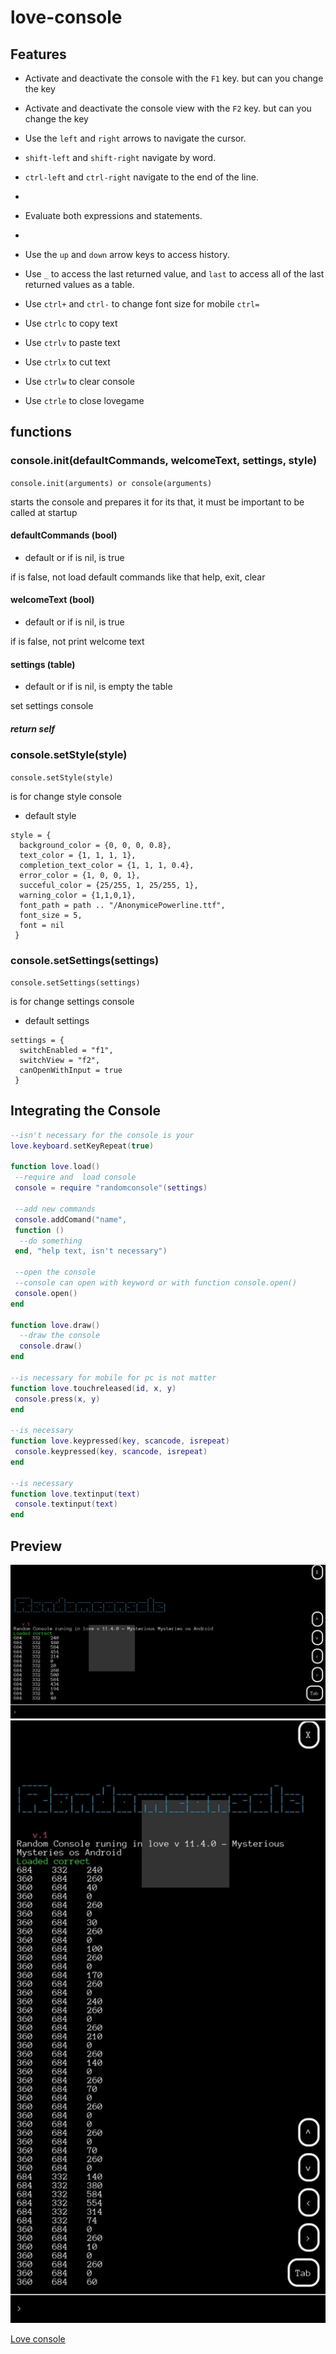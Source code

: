 # love-console



## Features
- Activate and deactivate the console with the `F1` key. but can you change the key
- Activate and deactivate the console view with the `F2` key. but can you change the key

- Use the `left` and `right` arrows to navigate the cursor.
- `shift-left` and `shift-right` navigate by word.
- `ctrl-left` and `ctrl-right` navigate to the end of the line.
- 
- Evaluate both expressions and statements.
- 
- Use the `up` and `down` arrow keys to access history.
- Use `_` to access the last returned value, and `last` to access all of the last returned values as a table.
- Use `ctrl+` and `ctrl-` to change font size for mobile `ctrl=`
- Use `ctrlc` to copy text
- Use `ctrlv` to paste text
- Use `ctrlx` to cut text
- Use `ctrlw` to clear console
- Use `ctrle` to close lovegame

## functions

### console.init(defaultCommands, welcomeText, settings, style)
`console.init(arguments) or console(arguments)`

starts the console and prepares it for its that, it must be important to be called at startup

#### defaultCommands (bool)
- default or if is nil, is true

if is false, not load default commands like that help, exit, clear

#### welcomeText (bool)
- default or if is nil, is true

if is false, not print welcome text

#### settings (table)
- default or if is nil, is empty the table

set settings console

##### return self


### console.setStyle(style)
`console.setStyle(style)`

is for change style console


- default style
```
style = {
  background_color = {0, 0, 0, 0.8},
  text_color = {1, 1, 1, 1},
  completion_text_color = {1, 1, 1, 0.4},
  error_color = {1, 0, 0, 1},
  succeful_color = {25/255, 1, 25/255, 1},
  warning_color = {1,1,0,1},
  font_path = path .. "/AnonymicePowerline.ttf",
  font_size = 5,
  font = nil
 }
```


### console.setSettings(settings)
`console.setSettings(settings)`

is for change settings console


- default settings
```
settings = {
  switchEnabled = "f1",
  switchView = "f2",
  canOpenWithInput = true
 }
```

## Integrating the Console

```lua
--isn't necessary for the console is your
love.keyboard.setKeyRepeat(true)

function love.load()
 --require and  load console
 console = require "randomconsole"(settings)
 
 --add new commands
 console.addComand("name", 
 function ()
  --do something
 end, "help text, isn't necessary")
 
 --open the console
 --console can open with keyword or with function console.open()
 console.open()
end

function love.draw()
  --draw the console
  console.draw()
end

--is necessary for mobile for pc is not matter
function love.touchreleased(id, x, y) 
 console.press(x, y)
end

--is necessary
function love.keypressed(key, scancode, isrepeat)
 console.keypressed(key, scancode, isrepeat)
end

--is necessary
function love.textinput(text)
 console.textinput(text)
end
```

## Preview
![](./MOBILE_DEMO_1.jpg)
![](./MOBILE_DEMO_2.jpg)

[Love console](https://github.com/rameshvarun/love-console)
